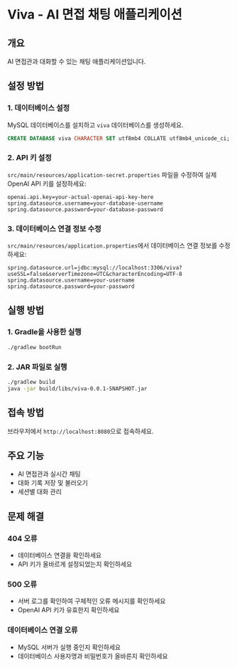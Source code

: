 # Viva - AI 면접 채팅 애플리케이션

## 개요
AI 면접관과 대화할 수 있는 채팅 애플리케이션입니다.

## 설정 방법

### 1. 데이터베이스 설정
MySQL 데이터베이스를 설치하고 `viva` 데이터베이스를 생성하세요.

```sql
CREATE DATABASE viva CHARACTER SET utf8mb4 COLLATE utf8mb4_unicode_ci;
```

### 2. API 키 설정
`src/main/resources/application-secret.properties` 파일을 수정하여 실제 OpenAI API 키를 설정하세요:

```properties
openai.api.key=your-actual-openai-api-key-here
spring.datasource.username=your-database-username
spring.datasource.password=your-database-password
```

### 3. 데이터베이스 연결 정보 수정
`src/main/resources/application.properties`에서 데이터베이스 연결 정보를 수정하세요:

```properties
spring.datasource.url=jdbc:mysql://localhost:3306/viva?useSSL=false&serverTimezone=UTC&characterEncoding=UTF-8
spring.datasource.username=your-username
spring.datasource.password=your-password
```

## 실행 방법

### 1. Gradle을 사용한 실행
```bash
./gradlew bootRun
```

### 2. JAR 파일로 실행
```bash
./gradlew build
java -jar build/libs/viva-0.0.1-SNAPSHOT.jar
```

## 접속 방법
브라우저에서 `http://localhost:8080`으로 접속하세요.

## 주요 기능
- AI 면접관과 실시간 채팅
- 대화 기록 저장 및 불러오기
- 세션별 대화 관리

## 문제 해결

### 404 오류
- 데이터베이스 연결을 확인하세요
- API 키가 올바르게 설정되었는지 확인하세요

### 500 오류
- 서버 로그를 확인하여 구체적인 오류 메시지를 확인하세요
- OpenAI API 키가 유효한지 확인하세요

### 데이터베이스 연결 오류
- MySQL 서버가 실행 중인지 확인하세요
- 데이터베이스 사용자명과 비밀번호가 올바른지 확인하세요 